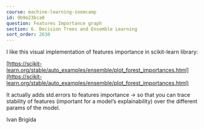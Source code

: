 ```yaml
---
course: machine-learning-zoomcamp
id: 9b9e23bca0
question: Features Importance graph
section: 6. Decision Trees and Ensemble Learning
sort_order: 2630
---
```


I like this visual implementation of features importance in scikit-learn library:

[https://scikit-learn.org/stable/auto_examples/ensemble/plot_forest_importances.html](https://scikit-learn.org/stable/auto_examples/ensemble/plot_forest_importances.html)

It actually adds std.errors to features importance -> so that you can trace stability of features (important for a model’s explainability) over the different params of the model.

Ivan Brigida

